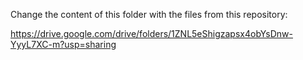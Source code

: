 Change the content of this folder with the files from this repository:

https://drive.google.com/drive/folders/1ZNL5eShigzapsx4obYsDnw-YyyL7XC-m?usp=sharing
